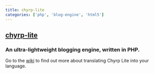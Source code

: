```yaml
---
title: chyrp-lite
categories: ['php', 'blog-engine', 'html5']
---
```

## [chyrp-lite](https://github.com/xenocrat/chyrp-lite)

### An ultra-lightweight blogging engine, written in PHP.


Go to the [wiki](https://github.com/xenocrat/chyrp-lite/wiki/Introduction-to-Translations) to find out more about translating Chyrp Lite into your language.
